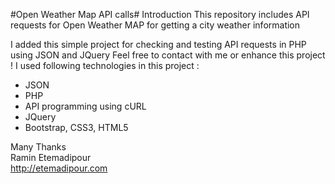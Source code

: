 #Open Weather Map API calls#
Introduction
This repository includes API requests for Open Weather MAP for getting a city weather information

I added this simple project for checking and testing API requests in PHP using JSON and JQuery
Feel free to contact with me or enhance this project !
I used following technologies in this project :
- JSON
- PHP
- API programming using cURL
- JQuery
- Bootstrap, CSS3, HTML5

Many Thanks  
Ramin Etemadipour  
http://etemadipour.com
